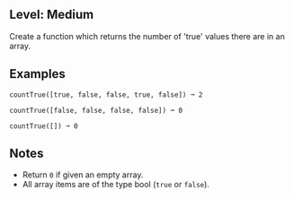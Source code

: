 ## Level: Medium

Create a function which returns the number of 'true' values there are in an array.

## Examples
```
countTrue([true, false, false, true, false]) ➞ 2

countTrue([false, false, false, false]) ➞ 0

countTrue([]) ➞ 0
```
## Notes
* Return `0` if given an empty array.
* All array items are of the type bool (`true` or `false`).